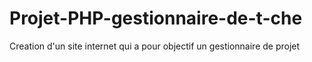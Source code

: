 # Projet-PHP-gestionnaire-de-t-che
Creation d'un site internet qui a pour objectif un gestionnaire de projet
